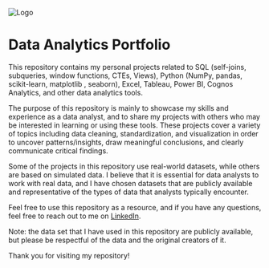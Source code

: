 ![Logo](https://user-images.githubusercontent.com/71008875/211677847-ea06f85f-d6d4-45aa-9aff-726d17050ac3.png)

# Data Analytics Portfolio

This repository contains my personal projects related to SQL (self-joins, subqueries, window functions, CTEs, Views), Python (NumPy, pandas, scikit-learn, matplotlib , seaborn), Excel, Tableau, Power BI, Cognos Analytics, and other data analytics tools.

The purpose of this repository is mainly to showcase my skills and experience as a data analyst, and to share my projects with others who may be interested in learning or using these tools. These projects cover a variety of topics including data cleaning, standardization, and visualization in order to uncover patterns/insights, draw meaningful conclusions, and clearly communicate critical findings. 

Some of the projects in this repository use real-world datasets, while others are based on simulated data. I believe that it is essential for data analysts to work with real data, and I have chosen datasets that are publicly available and representative of the types of data that analysts typically encounter.

Feel free to use this repository as a resource, and if you have any questions, feel free to reach out to me on [LinkedIn](https://www.linkedin.com/in/muhammadadil86/).

Note: the data set that I have used in this repository are publicly available, but please be respectful of the data and the original creators of it.

Thank you for visiting my repository!
